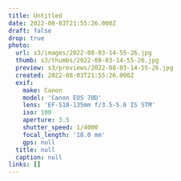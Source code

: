 ```yaml
---
title: Untitled
date: 2022-08-03T21:55:26.000Z
draft: false
drop: true
photo:
  url: s3/images/2022-08-03-14-55-26.jpg
  thumb: s3/thumbs/2022-08-03-14-55-26.jpg
  preview: s3/previews/2022-08-03-14-55-26.jpg
  created: 2022-08-03T21:55:26.000Z
  exif:
    make: Canon
    model: 'Canon EOS 70D'
    lens: 'EF-S18-135mm f/3.5-5.6 IS STM'
    iso: 100
    aperture: 3.5
    shutter_speed: 1/4000
    focal_length: '18.0 mm'
    gps: null
  title: null
  caption: null
links: []
---
```

